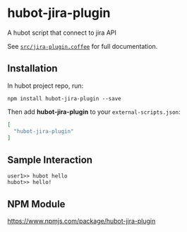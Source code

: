 # hubot-jira-plugin

A hubot script that connect to jira API

See [`src/jira-plugin.coffee`](src/jira-plugin.coffee) for full documentation.

## Installation

In hubot project repo, run:

`npm install hubot-jira-plugin --save`

Then add **hubot-jira-plugin** to your `external-scripts.json`:

```json
[
  "hubot-jira-plugin"
]
```

## Sample Interaction

```
user1>> hubot hello
hubot>> hello!
```

## NPM Module

https://www.npmjs.com/package/hubot-jira-plugin
